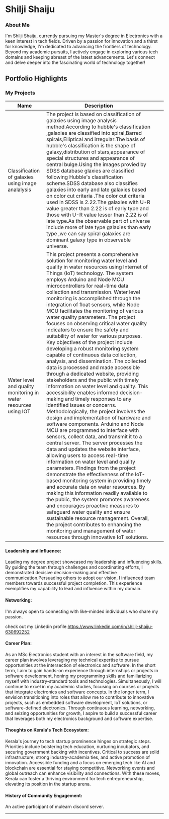 
# Shilji Shaiju
### About Me
I'm Shilji Shaiju, currently pursuing my Master's degree in Electronics with a keen interest in tech fields. Driven by a passion for innovation and a thirst for knowledge, I'm dedicated to advancing the frontiers of technology. Beyond my academic pursuits, I actively engage in exploring various tech domains and keeping abreast of the latest advancements. Let's connect and delve deeper into the fascinating world of technology together!


## Portfolio Highlights

### My Projects

| Name                | Description                                                               |                               |                                                       |
|---------------------|---------------------------------------------------------------------------|------------------------------------------|----------------------------------------------------------------|
| Classification of galaxies using image analalysis  | The project is based on classification of galaxies using image analysis method.According to hubble's classification ,galaxies are classified into spiral,Barred spirals,Elliptical and irregular.The basis of hubble's classification is the shape of galaxy,distribution of stars,appearance of special structures and appearance of central bulge.Using the images provied by SDSS database glaxies are classified following Hubble's classification scheme.SDSS database also classifies galaxies into early and late galaxies based on color cut criteria .The color cut criteria used in SDSS is 2.22.The galaxies with U-R value greater than 2.22 is of early type and those with U-R value lesser than 2.22 is of late type.As the observable part of universe include more of late type galaxies than early type ,we can say spiral galaxies are dominant galaxy type in observable universe.                                                |                        |
| Water level and quality monitoring in water resources using IOT   |This project presents a comprehensive solution for monitoring water level and quality in water resources using Internet of Things (IoT) technology. The system employs Arduino and Node MCU microcontrollers for real-time data collection and transmission. Water level monitoring is accomplished through the integration of float sensors, while Node MCU facilitates the monitoring of various water quality parameters. The project focuses on observing critical water quality indicators to ensure the safety and suitability of water for various purposes. Key objectives of the project include developing a robust monitoring system capable of continuous data collection, analysis, and dissemination. The collected data is processed and made accessible through a dedicated website, providing stakeholders and the public with timely information on water level and quality. This accessibility enables informed decision-making and timely responses to any identified issues or concerns. Methodologically, the project involves the design and implementation of hardware and software components. Arduino and Node MCU are programmed to interface with sensors, collect data, and transmit it to a central server. The server processes the data and updates the website interface, allowing users to access real-time information on water level and quality parameters. Findings from the project demonstrate the effectiveness of the IoT-based monitoring system in providing timely and accurate data on water resources. By making this information readily available to the public, the system promotes awareness and encourages proactive measures to safeguard water quality and ensure sustainable resource management. Overall, the project contributes to enhancing the monitoring and management of water resources through innovative IoT solutions.                                                                                              |                        |

#### Leadership and Influence:
Leading my degree project showcased my leadership and influencing skills. By guiding the team through challenges and coordinating efforts, I demonstrated decisive decision-making and effective communication.Persuading others to adopt our vision, I influenced team members towards successful project completion. This experience exemplifies my capability to lead and influence within my domain.
#### Networking:
I'm always open to connecting with like-minded individuals who share my passion.

check out my Linkedin profile:https://www.linkedin.com/in/shiljl-shaiju-630692252
#### Career Plan:
As an MSc Electronics student with an interest in the software field, my career plan involves leveraging my technical expertise to pursue opportunities at the intersection of electronics and software. In the short term, I aim to gain hands-on experience through internships or projects in software development, honing my programming skills and familiarizing myself with industry-standard tools and technologies. Simultaneously, I will continue to excel in my academic studies, focusing on courses or projects that integrate electronics and software concepts. In the longer term, I envision transitioning into roles that allow me to contribute to innovative projects, such as embedded software development, IoT solutions, or software-defined electronics. Through continuous learning, networking, and seizing opportunities for growth, I aspire to build a successful career that leverages both my electronics background and software expertise.


#### Thoughts on Kerala's Tech Ecosystem:
Kerala's journey to tech startup prominence hinges on strategic steps. Priorities include bolstering tech education, nurturing incubators, and securing government backing with incentives. Critical to success are solid infrastructure, strong industry-academia ties, and active promotion of innovation. Accessible funding and a focus on emerging tech like AI and blockchain are essential for staying competitive. Networking events and global outreach can enhance visibility and connections. With these moves, Kerala can foster a thriving environment for tech entrepreneurship, elevating its position in the startup arena.
#### History of Community Engagement:
An active participant of mulearn discord server.


---
